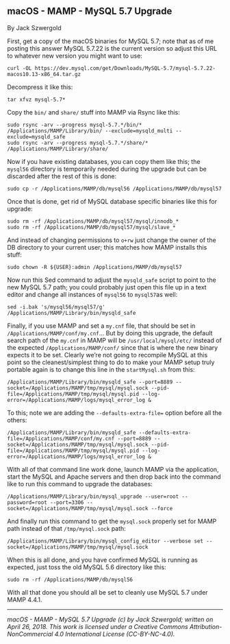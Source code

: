 ## macOS - MAMP - MySQL 5.7 Upgrade

By Jack Szwergold

First, get a copy of the macOS binaries for MySQL 5.7; note that as of me posting this answer MySQL 5.7.22 is the current version so adjust this URL to whatever new version you might want to use:

	curl -OL https://dev.mysql.com/get/Downloads/MySQL-5.7/mysql-5.7.22-macos10.13-x86_64.tar.gz

Decompress it like this:

	tar xfvz mysql-5.7*

Copy the `bin/` and `share/` stuff into MAMP via Rsync like this:

	sudo rsync -arv --progress mysql-5.7.*/bin/* /Applications/MAMP/Library/bin/ --exclude=mysqld_multi --exclude=mysqld_safe
	sudo rsync -arv --progress mysql-5.7.*/share/* /Applications/MAMP/Library/share/

Now if you have existing databases, you can copy them like this; the `mysql56` directory is temporarily needed during the upgrade but can be discarded after the rest of this is done:

	sudo cp -r /Applications/MAMP/db/mysql56 /Applications/MAMP/db/mysql57

Once that is done, get rid of MySQL database specific binaries like this for upgrade:

	sudo rm -rf /Applications/MAMP/db/mysql57/mysql/innodb_*
	sudo rm -rf /Applications/MAMP/db/mysql57/mysql/slave_*

And instead of changing permissions to `o+rw` just change the owner of the DB directory to your current user; this matches how MAMP installs this stuff:

	sudo chown -R ${USER}:admin /Applications/MAMP/db/mysql57

Now run this Sed command to adjust the `mysqld_safe` script to point to the new MySQL 5.7 path; you could probably just open this file up in a text editor and change all instances of `mysql56` to `mysql57`as well:

	sed -i.bak 's/mysql56/mysql57/g' /Applications/MAMP/Library/bin/mysqld_safe

Finally, if you use MAMP and set a `my.cnf` file, that should be set in `/Applications/MAMP/conf/my.cnf`… But by doing this upgrade, the default search path of the `my.cnf` in MAMP will be `/usr/local/mysql/etc/` instead of the expected `/Applications/MAMP/conf/` since that is where the new binary expects it to be set. Clearly we’re not going to recompile MySQL at this point so the cleanest/simplest thing to do to make your MAMP setup truly portable again is to change this line in the `startMysql.sh` from this:

    /Applications/MAMP/Library/bin/mysqld_safe --port=8889 --socket=/Applications/MAMP/tmp/mysql/mysql.sock --pid-file=/Applications/MAMP/tmp/mysql/mysql.pid --log-error=/Applications/MAMP/logs/mysql_error_log &

To this; note we are adding the `--defaults-extra-file=` option before all the others:

    /Applications/MAMP/Library/bin/mysqld_safe --defaults-extra-file=/Applications/MAMP/conf/my.cnf --port=8889 --socket=/Applications/MAMP/tmp/mysql/mysql.sock --pid-file=/Applications/MAMP/tmp/mysql/mysql.pid --log-error=/Applications/MAMP/logs/mysql_error_log &

With all of that command line work done, launch MAMP via the application, start the MySQL and Apache servers and then drop back into the command like to run this command to upgrade the databases:
	
	/Applications/MAMP/Library/bin/mysql_upgrade --user=root --password=root --port=3306 --socket=/Applications/MAMP/tmp/mysql/mysql.sock --force

And finally run this command to get the `mysql.sock` properly set for MAMP path instead of that `/tmp/mysql.sock` path:

	/Applications/MAMP/Library/bin/mysql_config_editor --verbose set --socket=/Applications/MAMP/tmp/mysql/mysql.sock

When this is all done, and you have confirmed MySQL is running as expected, just toss the old MySQL 5.6 directory like this:

	sudo rm -rf /Applications/MAMP/db/mysql56

With all that done you should all be set to cleanly use MySQL 5.7 under MAMP 4.4.1.

***

*macOS - MAMP - MySQL 5.7 Upgrade (c) by Jack Szwergold; written on April 26, 2018. This work is licensed under a Creative Commons Attribution-NonCommercial 4.0 International License (CC-BY-NC-4.0).*